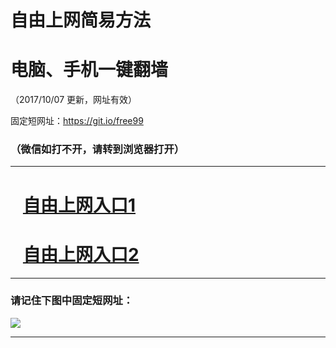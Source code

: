 ﻿# 自由上网简易方法

# 电脑、手机一键翻墙

（2017/10/07 更新，网址有效）

固定短网址：https://git.io/free99

### （微信如打不开，请转到浏览器打开）


***





# &nbsp;&nbsp; <a href="http://ft43102500.fwq-tz-1001.info/fwqtz01.html?t=100700120123 " target="_blank">自由上网入口1</a>
# &nbsp;&nbsp; <a href="http://ft2384325692.fwq-tz-1002.info/fwqtz02.html?t=100700125654 " target="_blank">自由上网入口2</a>
***

### 请记住下图中固定短网址：

<img src="https://s3-us-west-2.amazonaws.com/fwq-1001/yjfq-20170905okok.png" /> 


***

